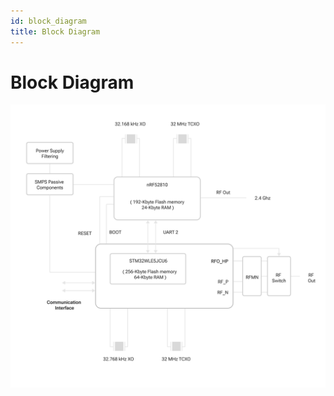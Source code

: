 ```yaml
---
id: block_diagram
title: Block Diagram
---
```

# Block Diagram

![mac32wble5 block diagram](./assets/block-diagram.svg)